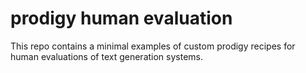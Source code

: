 # prodigy human evaluation

This repo contains a minimal examples of custom prodigy
recipes for human evaluations of text generation systems.